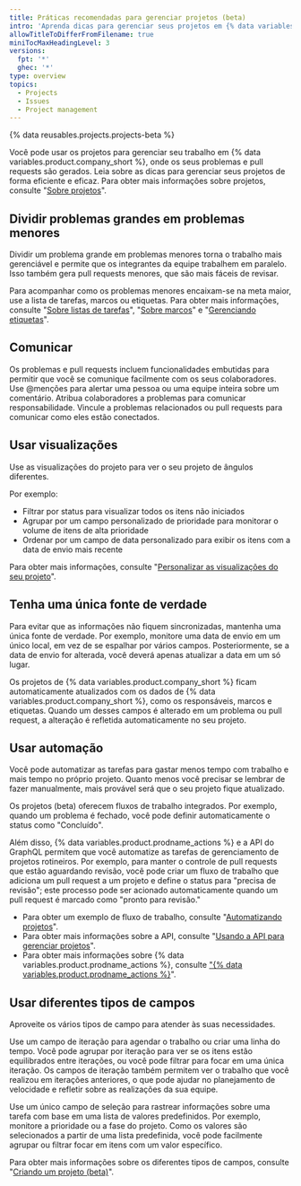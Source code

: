 ```yaml
---
title: Práticas recomendadas para gerenciar projetos (beta)
intro: 'Aprenda dicas para gerenciar seus projetos em {% data variables.product.company_short %}.'
allowTitleToDifferFromFilename: true
miniTocMaxHeadingLevel: 3
versions:
  fpt: '*'
  ghec: '*'
type: overview
topics:
  - Projects
  - Issues
  - Project management
---
```


{% data reusables.projects.projects-beta %}

Você pode usar os projetos para gerenciar seu trabalho em {% data variables.product.company_short %}, onde os seus problemas e pull requests são gerados. Leia sobre as dicas para gerenciar seus projetos de forma eficiente e eficaz. Para obter mais informações sobre projetos, consulte "[Sobre projetos](/issues/trying-out-the-new-projects-experience/about-projects)".

## Dividir problemas grandes em problemas menores

Dividir um problema grande em problemas menores torna o trabalho mais gerenciável e permite que os integrantes da equipe trabalhem em paralelo. Isso também gera pull requests menores, que são mais fáceis de revisar.

Para acompanhar como os problemas menores encaixam-se na meta maior, use a lista de tarefas, marcos ou etiquetas. Para obter mais informações, consulte "[Sobre listas de tarefas](/issues/tracking-your-work-with-issues/creating-issues/about-task-lists)", "[Sobre marcos](/issues/using-labels-and-milestones-to-track-work/about-milestones)" e "[Gerenciando etiquetas](/issues/using-labels-and-milestones-to-track-work/managing-labels)".

## Comunicar

Os problemas e pull requests incluem funcionalidades embutidas para permitir que você se comunique facilmente com os seus colaboradores. Use @menções para alertar uma pessoa ou uma equipe inteira sobre um comentário. Atribua colaboradores a problemas para comunicar responsabilidade. Vincule a problemas relacionados ou pull requests para comunicar como eles estão conectados.

## Usar visualizações

Use as visualizações do projeto para ver o seu projeto de ângulos diferentes.

Por exemplo:

- Filtrar por status para visualizar todos os itens não iniciados
- Agrupar por um campo personalizado de prioridade para monitorar o volume de itens de alta prioridade
- Ordenar por um campo de data personalizado para exibir os itens com a data de envio mais recente

Para obter mais informações, consulte "[Personalizar as visualizações do seu projeto](/issues/trying-out-the-new-projects-experience/customizing-your-project-views)".

## Tenha uma única fonte de verdade

Para evitar que as informações não fiquem sincronizadas, mantenha uma única fonte de verdade. Por exemplo, monitore uma data de envio em um único local, em vez de se espalhar por vários campos. Posteriormente, se a data de envio for alterada, você deverá apenas atualizar a data em um só lugar.

Os projetos de {% data variables.product.company_short %} ficam automaticamente atualizados com os dados de {% data variables.product.company_short %}, como os responsáveis, marcos e etiquetas. Quando um desses campos é alterado em um problema ou pull request, a alteração é refletida automaticamente no seu projeto.

## Usar automação

Você pode automatizar as tarefas para gastar menos tempo com trabalho e mais tempo no próprio projeto. Quanto menos você precisar se lembrar de fazer manualmente, mais provável será que o seu projeto fique atualizado.

Os projetos (beta) oferecem fluxos de trabalho integrados. Por exemplo, quando um problema é fechado, você pode definir automaticamente o status como "Concluído".

Além disso, {% data variables.product.prodname_actions %} e a API do GraphQL permitem que você automatize as tarefas de gerenciamento de projetos rotineiros. Por exemplo, para manter o controle de pull requests que estão aguardando revisão, você pode criar um fluxo de trabalho que adiciona um pull request a um projeto e define o status para "precisa de revisão"; este processo pode ser acionado automaticamente quando um pull request é marcado como "pronto para revisão."

- Para obter um exemplo de fluxo de trabalho, consulte "[Automatizando projetos](/issues/trying-out-the-new-projects-experience/automating-projects)".
- Para obter mais informações sobre a API, consulte "[Usando a API para gerenciar projetos](/issues/trying-out-the-new-projects-experience/using-the-api-to-manage-projects)".
- Para obter mais informações sobre {% data variables.product.prodname_actions %}, consulte ["{% data variables.product.prodname_actions %}](/actions)".

## Usar diferentes tipos de campos

Aproveite os vários tipos de campo para atender às suas necessidades.

Use um campo de iteração para agendar o trabalho ou criar uma linha do tempo. Você pode agrupar por iteração para ver se os itens estão equilibrados entre iterações, ou você pode filtrar para focar em uma única iteração. Os campos de iteração também permitem ver o trabalho que você realizou em iterações anteriores, o que pode ajudar no planejamento de velocidade e refletir sobre as realizações da sua equipe.

Use um único campo de seleção para rastrear informações sobre uma tarefa com base em uma lista de valores predefinidos. Por exemplo, monitore a prioridade ou a fase do projeto. Como os valores são selecionados a partir de uma lista predefinida, você pode facilmente agrupar ou filtrar focar em itens com um valor específico.

Para obter mais informações sobre os diferentes tipos de campos, consulte "[Criando um projeto (beta)](/issues/trying-out-the-new-projects-experience/creating-a-project#adding-custom-fields)".
